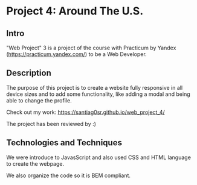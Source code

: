 # Project 4: Around The U.S.

## Intro

"Web Project" 3 is a project of the course with Practicum by Yandex (https://practicum.yandex.com/) to be a Web Developer.

## Description

The purpose of this project is to create a website fully responsive in all device sizes and to add some functionality, like adding a modal and being able to change the profile. 

Check out my work: https://santiag0sr.github.io/web_project_4/

The project has been reviewed by :)

## Technologies and Techniques

We were introduce to JavasScript and also used CSS and HTML language to create the webpage.

We also organize the code so it is BEM compliant.
